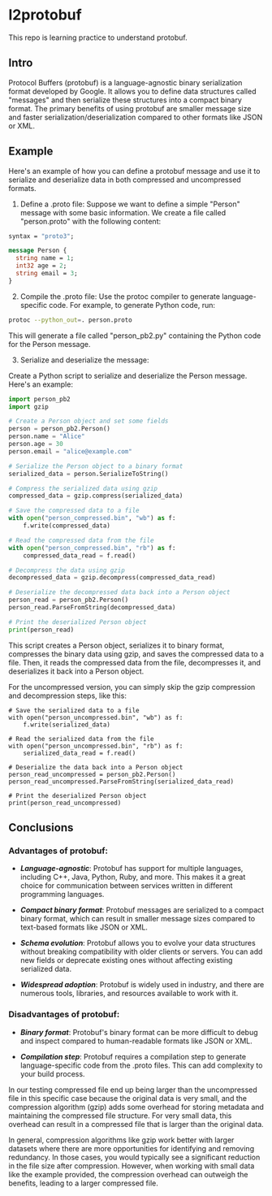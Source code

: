 # l2protobuf
This repo is learning practice to understand protobuf.

## Intro
Protocol Buffers (protobuf) is a language-agnostic binary serialization format developed by Google.
It allows you to define data structures called "messages" and then serialize these structures into
a compact binary format. The primary benefits of using protobuf are smaller message size and faster
serialization/deserialization compared to other formats like JSON or XML.

## Example
Here's an example of how you can define a protobuf message and use it to serialize and deserialize
data in both compressed and uncompressed formats.

1. Define a .proto file:
Suppose we want to define a simple "Person" message with some basic information. We create a file
called "person.proto" with the following content:

```proto
syntax = "proto3";

message Person {
  string name = 1;
  int32 age = 2;
  string email = 3;
}
```

2. Compile the .proto file:
Use the protoc compiler to generate language-specific code. For example, to generate Python 
code, run:

```bash
protoc --python_out=. person.proto
```

This will generate a file called "person_pb2.py" containing the Python code for the Person message.

3. Serialize and deserialize the message:

Create a Python script to serialize and deserialize the Person message. Here's an example:
```python
import person_pb2
import gzip

# Create a Person object and set some fields
person = person_pb2.Person()
person.name = "Alice"
person.age = 30
person.email = "alice@example.com"

# Serialize the Person object to a binary format
serialized_data = person.SerializeToString()

# Compress the serialized data using gzip
compressed_data = gzip.compress(serialized_data)

# Save the compressed data to a file
with open("person_compressed.bin", "wb") as f:
    f.write(compressed_data)

# Read the compressed data from the file
with open("person_compressed.bin", "rb") as f:
    compressed_data_read = f.read()

# Decompress the data using gzip
decompressed_data = gzip.decompress(compressed_data_read)

# Deserialize the decompressed data back into a Person object
person_read = person_pb2.Person()
person_read.ParseFromString(decompressed_data)

# Print the deserialized Person object
print(person_read)
```

This script creates a Person object, serializes it to binary format, compresses the binary data using gzip,
and saves the compressed data to a file. Then, it reads the compressed data from the file, decompresses it,
and deserializes it back into a Person object.

For the uncompressed version, you can simply skip the gzip compression and decompression steps, like this:
```
# Save the serialized data to a file
with open("person_uncompressed.bin", "wb") as f:
    f.write(serialized_data)

# Read the serialized data from the file
with open("person_uncompressed.bin", "rb") as f:
    serialized_data_read = f.read()

# Deserialize the data back into a Person object
person_read_uncompressed = person_pb2.Person()
person_read_uncompressed.ParseFromString(serialized_data_read)

# Print the deserialized Person object
print(person_read_uncompressed)
```

## Conclusions

### Advantages of protobuf:

- ***Language-agnostic***: Protobuf has support for multiple languages, including C++, Java, Python, Ruby, and more. This makes it a great choice for communication between services written in different programming languages.

- ***Compact binary format***: Protobuf messages are serialized to a compact binary format, which can result in smaller message sizes compared to text-based formats like JSON or XML.

- ***Schema evolution***: Protobuf allows you to evolve your data structures without breaking compatibility with older clients or servers. You can add new fields or deprecate existing ones without affecting existing serialized data.

- ***Widespread adoption***: Protobuf is widely used in industry, and there are numerous tools, libraries, and resources available to work with it.

### Disadvantages of protobuf:

- ***Binary format***: Protobuf's binary format can be more difficult to debug and inspect compared to human-readable formats like JSON or XML.

- ***Compilation step***: Protobuf requires a compilation step to generate language-specific code from the .proto files. This can add complexity to your build process.

In our testing compressed file end up being larger than the uncompressed file in this specific case
because the original data is very small, and the compression algorithm (gzip) adds some overhead for
storing metadata and maintaining the compressed file structure. For very small data, this overhead can
result in a compressed file that is larger than the original data.

In general, compression algorithms like gzip work better with larger datasets where there are more
opportunities for identifying and removing redundancy. In those cases, you would typically see a significant
reduction in the file size after compression. However, when working with small data like the example provided,
the compression overhead can outweigh the benefits, leading to a larger compressed file.
